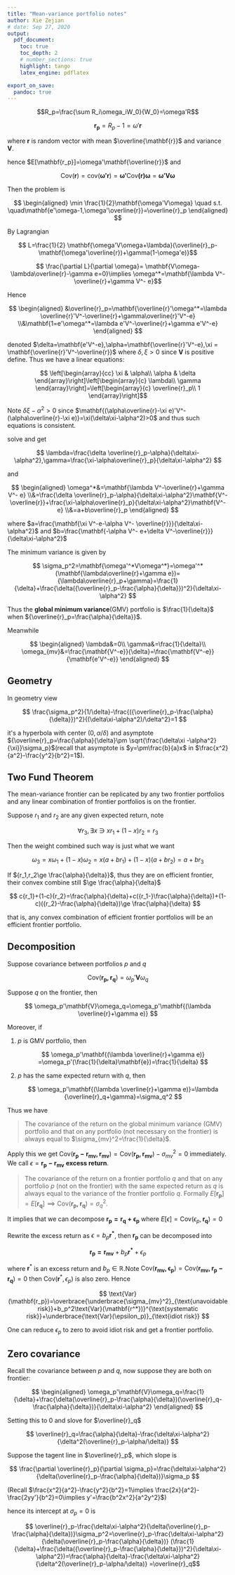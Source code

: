 ```yaml
---
title: "Mean-variance portfolio notes"
author: Xie Zejian
# date: Sep 27, 2020
output:
  pdf_document:
    toc: true
    toc_depth: 2
    # number_sections: true  
    highlight: tango
    latex_engine: pdflatex

export_on_save:
  pandoc: true
---
```

$$R_p=\frac{\sum R_i\omega_iW_0}{W_0}=\omega'R$$

$$ \mathbf{r_p}=R_p-1=\omega'\mathbf{r} $$

where $\mathbf{r}$ is random vector with mean $\overline{\mathbf{r}}$ and variance $\mathbf{V}$.

hence $E[\mathbf{r_p}]=\omega'\mathbf{\overline{r}}$ and 

$$ \text{Cov}(\mathbf{r})=\text{cov}(\mathbf{\omega'r})=\mathbf{\omega'\text{Cov}(r)\omega}=\mathbf{\omega'V\omega} $$

Then the problem is 

$$ \begin{aligned}
    \min \frac{1}{2}\mathbf{\omega'V\omega} \quad s.t. \quad\mathbf{e'\omega-1,\omega'\overline{r}}=\overline{r}_p
\end{aligned} $$

By Lagrangian

$$ L=\frac{1}{2} \mathbf{\omega'V\omega+\lambda}(\overline{r}_p-\mathbf{\omega'\overline{r})+\gamma(1-\omega'e)}$$

$$ \frac{\partial L}{\partial \omega}= \mathbf{V\omega-\lambda\overline{r}-\gamma e=0}\implies \omega^*=\mathbf{\lambda V^-\overline{r}+\gamma V^- e}$$

Hence 

$$ \begin{aligned}
    &\overline{r}_p=\mathbf{\overline{r}'\omega^*=\lambda \overline{r}'V^-\overline{r}+\gamma\overline{r}'V^-e}
    \\&\mathbf{1=e'\omega^*=\lambda e'V^-\overline{r}+\gamma e'V^-e}
\end{aligned} $$

denoted $\delta=\mathbf{e'V^-e},\alpha=\mathbf{\overline{r}'V^-e},\xi = \mathbf{\overline{r}'V^-\overline{r}}$ where $\delta,\xi>0$ since $\mathbf{V}$ is positive define. Thus we have a linear equations:

$$ \left[\begin{array}{cc}
  \xi & \alpha\\
  \alpha & \delta
\end{array}\right]\left[\begin{array}{c}
  \lambda\\
  \gamma
\end{array}\right]=\left[\begin{array}{c}
  \overline{r}_p\\
  1
\end{array}\right]$$

Note $\delta\xi-\alpha^2>0$ since $\mathbf{(\alpha\overline{r}-\xi e)'V^-(\alpha\overline{r}-\xi e)}=\xi(\delta\xi-\alpha^2)>0$ and thus such equations is consistent.

solve and get

$$ \lambda=\frac{\delta \overline{r}_p-\alpha}{\delta\xi-\alpha^2},\gamma=\frac{\xi-\alpha\overline{r}_p}{\delta\xi-\alpha^2} $$

and

$$ \begin{aligned}
  \omega^*&=\mathbf{\lambda V^-\overline{r}+\gamma V^- e}
  \\&=\frac{\delta \overline{r}_p-\alpha}{\delta\xi-\alpha^2}\mathbf{V^-\overline{r}}+\frac{\xi-\alpha\overline{r}_p}{\delta\xi-\alpha^2}\mathbf{V^-e}
  \\&=a+b\overline{r}_p
\end{aligned} $$

where $a=\frac{\mathbf{\xi V^-e-\alpha V^- \overline{r}}}{\delta\xi-\alpha^2}$ and $b=\frac{\mathbf{-\alpha V^- e+\delta V^-\overline{r}}}{\delta\xi-\alpha^2}$

The minimum variance is given by

$$ \sigma_p^2=\mathbf{\omega'^*V\omega^*}=\omega'^*(\mathbf{\lambda\overline{r}+\gamma e})={\lambda\overline{r}_p+\gamma}=\frac{1}{\delta}+\frac{\delta({\overline{r}_p-\frac{\alpha}{\delta}})^2}{\delta\xi-\alpha^2} $$

Thus the **global minimum variance**(GMV) portfolio is $\frac{1}{\delta}$ when ${\overline{r}_p=\frac{\alpha}{\delta}}$. 

Meanwhile

$$ \begin{aligned}
  \lambda&=0\\
  \gamma&=\frac{1}{\delta}\\
  \omega_{mv}&=\frac{\mathbf{V^-e}}{\delta}=\frac{\mathbf{V^-e}}{\mathbf{e'V^-e}}
\end{aligned} $$

## Geometry

In geometry view

$$ \frac{\sigma_p^2}{1/\delta}-\frac{({\overline{r}_p-\frac{\alpha}{\delta}})^2}{(\delta\xi-\alpha^2)/\delta^2}=1 $$

it's a hyperbola with center $(0,\alpha/\delta)$ and asymptote ${\overline{r}_p=\frac{\alpha}{\delta}\pm \sqrt{\frac{\delta\xi -\alpha^2}{\xi}}\sigma_p}$(recall that asymptote is $y=\pm\frac{b}{a}x$ in $\frac{x^2}{a^2}-\frac{y^2}{b^2}=1$).

## Two Fund Theorem

The mean-variance frontier can be replicated by any two frontier portfolios and any linear combination of frontier portfolios is on the frontier.

Suppose ${r_1}$ and ${r_2}$ are any given expected return, note

$$\forall {r_3},\exists x\ni x{r_1}+(1-x){r_2}={r_3}$$

Then the weight combined such way is just what we want

$$\omega_3=x\omega_1+(1-x)\omega_2= x({a+br_1})+(1-x)({a+br_2})={a+br_3} $$

If ${r_1,r_2\ge \frac{\alpha}{\delta}}$, thus they are on efficient frontier, their convex combine still $\ge \frac{\alpha}{\delta}$

$$ c{r_1}+(1-c){r_2}=\frac{\alpha}{\delta}+c({r_1-}\frac{\alpha}{\delta})+(1-c)({r_2}-\frac{\alpha}{\delta})\ge \frac{\alpha}{\delta} $$

that is, any convex combination of efficient frontier portfolios will be an efficient
frontier portfolio.

## Decomposition

Suppose covariance between portfolios $p$ and $q$

$$ \text{Cov}(\mathbf{r_p,r_q})=\omega_p'\mathbf{V}\omega_q $$

Suppose $q$ on the frontier, then

$$ \omega_p'\mathbf{V}\omega_q=\omega_p'\mathbf{(\lambda \overline{r}+\gamma e)} $$

Moreover, if

1.
    $p$ is GMV portfolio, then

    $$ \omega_p'\mathbf{(\lambda \overline{r}+\gamma e)} =\omega_p'(\frac{1}{\delta}\mathbf{e})=\frac{1}{\delta} $$
2.
    $p$ has the same expected return with $q$, then

    $$ \omega_p'\mathbf{(\lambda \overline{r}+\gamma e)}=\lambda {\overline{r}_q+\gamma}=\sigma_q^2 $$

Thus we have

> The covariance of the return on the global minimum variance (GMV) portfolio
and that on any portfolio (not necessary on the frontier) is always equal to $\sigma_{mv}^2=\frac{1}{\delta}$.

Apply this we get $\text{Cov}(\mathbf{r_p-r_{mv},r_{mv}})=\text{Cov}(\mathbf{r_p,r_{mv}})-\sigma_{mv}^2=0$ immediately. We call $\epsilon=\mathbf{r_p-r_{mv}}$ **excess return**.

> The covariance of the return on a frontier portfolio $q$ and that on any portfolio
$p$ (not on the frontier) with the same expected return as $q$ is always equal to
the variance of the frontier portfolio $q$. Formally $E[\mathbf{r_p}]=E[\mathbf{r_q}]\implies \text{Cov}(\mathbf{r_p,r_q})=\sigma_q^2$.

It implies that we can decompose $\mathbf{r_p=r_q+\epsilon_p}$ where $E[\epsilon]=\text{Cov}(\epsilon_p,\mathbf{r_q})=0$

Rewrite the excess return as $\epsilon=b_p \mathbf{r^*}$, then $\mathbf{r_p}$ can be decomposed into

$$ \mathbf{r_p=r_{mv}}+b_p\mathbf{r^*}+\epsilon_p $$

where $\mathbf{r}^*$ is an excess return and $b_p\in \mathbb{R}$.Note $\text{Cov}(\mathbf{r_{mv},\epsilon_p})=\text{Cov}(\mathbf{r_{mv},r_p-r_q})=0$ then $\text{Cov}(\mathbf{r}^*,\epsilon_p)$ is also zero. Hence

$$ \text{Var}(\mathbf{r_p})=\overbrace{\underbrace{\sigma_{mv}^2}_{\text{unavoidable risk}}+b_p^2\text{Var}(\mathbf{r^*})}^{\text{systematic risk}}+\underbrace{\text{Var}(\epsilon_p)}_{\text{idiot risk}} $$

One can reduce $\epsilon_p$ to zero to avoid idiot risk and get a frontier portfolio.

## Zero covariance

Recall the covariance between $p$ and $q$, now suppose they are both on frontier:

$$ \begin{aligned}
  \omega_p'\mathbf{V}\omega_q=\frac{1}{\delta}+\frac{\delta(\overline{r}_p-\frac{\alpha}{\delta})(\overline{r}_q-\frac{\alpha}{\delta})}{\delta\xi-\alpha^2}
\end{aligned} $$

Setting this to $0$ and slove for $\overline{r}_q$

$$ \overline{r}_q=\frac{\alpha}{\delta}-\frac{\delta\xi-\alpha^2}{\delta^2(\overline{r}_p-\alpha/\delta)} $$

Suppose the tagent line in $\overline{r}_p$, which slope is

$$ \frac{\partial \overline{r}_p}{\partial \sigma_p}=\frac{\delta\xi-\alpha^2}{\delta(\overline{r}_p-\frac{\alpha}{\delta})}\sigma_p $$

(Recall $\frac{x^2}{a^2}-\frac{y^2}{b^2}=1\implies \frac{2x}{a^2}-\frac{2yy'}{b^2}=0\implies y'=\frac{b^2x^2}{a^2y^2}$)

hence its intercept at $\sigma_p=0$ is

$$ \overline{r}_p-\frac{\delta\xi-\alpha^2}{\delta(\overline{r}_p-\frac{\alpha}{\delta})}\sigma_p^2=\overline{r}_p-\frac{\delta\xi-\alpha^2}{\delta(\overline{r}_p-\frac{\alpha}{\delta})} (\frac{1}{\delta}+\frac{\delta({\overline{r}_p-\frac{\alpha}{\delta}})^2}{\delta\xi-\alpha^2})=\frac{\alpha}{\delta}-\frac{\delta\xi-\alpha^2}{\delta^2(\overline{r}_p-\alpha/\delta)} =\overline{r}_q$$




<br>
<br>
<br>
<br>
<br>
<br>
<br>
<br>
<br>
<br>
<br>
<br>
<br>
<br>
<br>